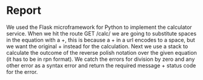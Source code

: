 # Report

We used the Flask microframework for Python to implement the calculator service.
When we hit the route GET /calc/<equation> we are going to substitute spaces in the equation with a +, this is because a + in a url encodes to a space, but we want the original + instead for the calculation.
Next we use a stack to calculate the outcome of the reverse polish notation over the given equation (it has to be in rpn format).
We catch the errors for division by zero and any other error as a syntax error and return the required message + status code for the error.
